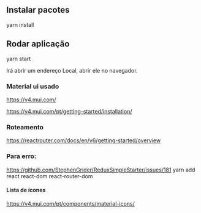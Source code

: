 ## Instalar pacotes

yarn install

## Rodar aplicação

yarn start

Irá abrir um endereço Local, abrir ele no navegador.

### Material ui usado

https://v4.mui.com/

https://v4.mui.com/pt/getting-started/installation/

### Roteamento

https://reactrouter.com/docs/en/v6/getting-started/overview

### Para erro:

https://github.com/StephenGrider/ReduxSimpleStarter/issues/181
yarn add react react-dom react-router-dom

#### Lista de ícones

https://v4.mui.com/pt/components/material-icons/
